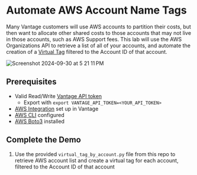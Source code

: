 # Automate AWS Account Name Tags

Many Vantage customers will use AWS accounts to partition their costs, but then want to allocate other shared costs to those accounts that may not live in those accounts, such as AWS Support fees. This lab will use the AWS Organizations API to retrieve a list of all of your accounts, and automate the creation of a [Virtual Tag](https://docs.vantage.sh/virtual_tagging/) filtered to the Account ID of that account.

![Screenshot 2024-09-30 at 5 21 11 PM](https://github.com/user-attachments/assets/55fc3709-018c-4748-b7af-4a3758227bb2)


## Prerequisites

- Valid Read/Write [Vantage API token](https://vantage.readme.io/reference/authentication)
  - Export with `export VANTAGE_API_TOKEN=<YOUR_API_TOKEN>`
- [AWS Integration](https://www.vantage.sh/integrations) set up in Vantage
- [AWS CLI](https://aws.amazon.com/cli/) configured
- [AWS Boto3](https://boto3.amazonaws.com/v1/documentation/api/latest/guide/quickstart.html#installation) installed

## Complete the Demo

1. Use the provided `virtual_tag_by_account.py` file from this repo to retrieve AWS account list and create a virtual tag for each account, filtered to the Account ID of that account
